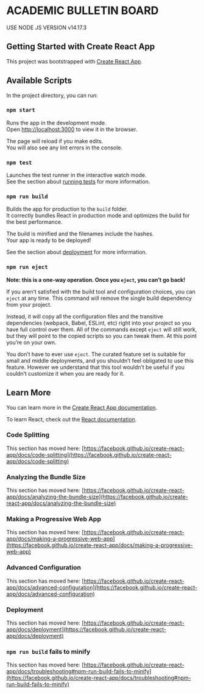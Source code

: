 <!--
// {
// 	"compilerOptions": {
// 		"target": "esnext",
// 		"module": "commonJS",
// 		"baseUrl": "src"
// 		// "paths": {
// 		// 	"@components/*": ["src/components/*"],
// 		// 	"@configs/*": ["src/configs/*"],
// 		// 	"@pages/*": ["src/pages/*"]
// 		// }
// 	},
// 	"include": ["src"],
// 	"exclude": [
// 		"dist",
// 		"node_modules",
// 		"build",
// 		".vscode",
// 		"coverage",
// 		".npm",
// 		".yarn"
// 	]
// } -->

<!-- "paths": {
	"@/*": ["src/*"]
} -->

<!-- {
	"compilerOptions": {
		"baseUrl": "./",
		"module": "commonjs",
		"jsx": "react",
		"checkJs": true,
		"target": "es6",
		"paths": {
			"components/*": ["src/components/*"],
			"configs/*": ["src/configs/*"],
			"constants/*": ["src/constants/*"],
			"pages/*": ["src/pages/*"],
			"assets/*": ["src/assets/"]
		}
	},
	"include": ["src"],
	"exclude": ["node_modules", "**/node_modules/**/*", "build"]
} -->

# ACADEMIC BULLETIN BOARD
USE NODE JS VERSION v14.17.3

## Getting Started with Create React App


This project was bootstrapped with
[Create React App](https://github.com/facebook/create-react-app).

## Available Scripts

In the project directory, you can run:

### `npm start`

Runs the app in the development mode.\
Open [http://localhost:3000](http://localhost:3000) to view it in the browser.

The page will reload if you make edits.\
You will also see any lint errors in the console.

### `npm test`

Launches the test runner in the interactive watch mode.\
See the section about [running tests](https://facebook.github.io/create-react-app/docs/running-tests)
for more information.

### `npm run build`

Builds the app for production to the `build` folder.\
It correctly bundles React in production mode and optimizes the build for the best
performance.

The build is minified and the filenames include the hashes.\
Your app is ready to be deployed!

See the section about
[deployment](https://facebook.github.io/create-react-app/docs/deployment) for
more information.

### `npm run eject`

**Note: this is a one-way operation. Once you `eject`, you can’t go back!**

If you aren’t satisfied with the build tool and configuration choices, you can
`eject` at any time. This command will remove the single build dependency from
your project.

Instead, it will copy all the configuration files and the transitive
dependencies (webpack, Babel, ESLint, etc) right into your project so you have
full control over them. All of the commands except `eject` will still work, but
they will point to the copied scripts so you can tweak them. At this point
you’re on your own.

You don’t have to ever use `eject`. The curated feature set is suitable for
small and middle deployments, and you shouldn’t feel obligated to use this
feature. However we understand that this tool wouldn’t be useful if you couldn’t
customize it when you are ready for it.

## Learn More

You can learn more in the
[Create React App documentation](https://facebook.github.io/create-react-app/docs/getting-started).

To learn React, check out the [React documentation](https://reactjs.org/).

### Code Splitting

This section has moved here:
[https://facebook.github.io/create-react-app/docs/code-splitting](https://facebook.github.io/create-react-app/docs/code-splitting)

### Analyzing the Bundle Size

This section has moved here:
[https://facebook.github.io/create-react-app/docs/analyzing-the-bundle-size](https://facebook.github.io/create-react-app/docs/analyzing-the-bundle-size)

### Making a Progressive Web App

This section has moved here:
[https://facebook.github.io/create-react-app/docs/making-a-progressive-web-app](https://facebook.github.io/create-react-app/docs/making-a-progressive-web-app)

### Advanced Configuration

This section has moved here:
[https://facebook.github.io/create-react-app/docs/advanced-configuration](https://facebook.github.io/create-react-app/docs/advanced-configuration)

### Deployment

This section has moved here:
[https://facebook.github.io/create-react-app/docs/deployment](https://facebook.github.io/create-react-app/docs/deployment)

### `npm run build` fails to minify

This section has moved here:
[https://facebook.github.io/create-react-app/docs/troubleshooting#npm-run-build-fails-to-minify](https://facebook.github.io/create-react-app/docs/troubleshooting#npm-run-build-fails-to-minify)
